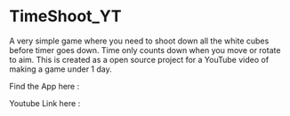 # TimeShoot_YT
A very simple game where you need to shoot down all the white cubes before timer goes down. Time only counts down when you move or rotate to aim. This is created as a open source project for a YouTube video of making a game under 1 day.

Find the App here :

Youtube Link here : 
